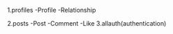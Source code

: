 1.profiles
    -Profile
    -Relationship

2.posts
    -Post
    -Comment
    -Like
3.allauth(authentication)